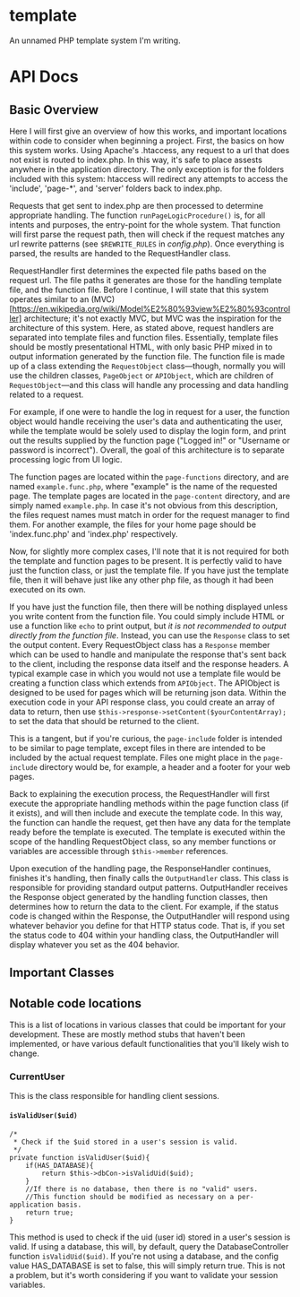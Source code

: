 template
========

An unnamed PHP template system I'm writing. 


# API Docs
## Basic Overview

Here I will first give an overview of how this works, and important locations within code to consider when beginning a project. First, the basics on how this system works. Using Apache's .htaccess, any request to a url that does not exist is routed to index.php. In this way, it's safe to place assests anywhere in the application directory. The only exception is for the folders included with this system: htaccess will redirect any attempts to access the 'include', 'page-*', and 'server' folders back to index.php. 

Requests that get sent to index.php are then processed to determine appropriate handling. The function `runPageLogicProcedure()` is, for all intents and purposes, the entry-point for the whole system. That function will first parse the request path, then will check if the request matches any url rewrite patterns (see `$REWRITE_RULES` in _config.php_). Once everything is parsed, the results are handed to the RequestHandler class. 

RequestHandler first determines the expected file paths based on the request url. The file paths it generates are those for the handling template file, and the function file. Before I continue, I will state that this system operates similar to an (MVC)[https://en.wikipedia.org/wiki/Model%E2%80%93view%E2%80%93controller] architecture; it's not exactly MVC, but MVC was the inspiration for the architecture of this system. Here, as stated above, request handlers are separated into template files and function files. Essentially, template files should be mostly presentational HTML, with only basic PHP mixed in to output information generated by the function file. The function file is made up of a class extending the `RequestObject` class—though, normally you will use the children classes, `PageObject` or `APIObject`, which are children of `RequestObject`—and this class will handle any processing and data handling related to a request. 

For example, if one were to handle the log in request for a user, the function object would handle receiving the user's data and authenticating the user, while the template would be solely used to display the login form, and print out the results supplied by the function page ("Logged in!" or "Username or password is incorrect"). Overall, the goal of this architecture is to separate processing logic from UI logic. 

The function pages are located within the `page-functions` directory, and are named `example.func.php`, where "example" is the name of the requested page. The template pages are located in the `page-content` directory, and are simply named `example.php`. In case it's not obvious from this description, the files request names must match in order for the request manager to find them. For another example, the files for your home page should be 'index.func.php' and 'index.php' respectively. 

Now, for slightly more complex cases, I'll note that it is not required for both the template and function pages to be present. It is perfectly valid to have just the function class, or just the template file. If you have just the template file, then it will behave just like any other php file, as though it had been executed on its own. 

If you have just the function file, then there will be nothing displayed unless you write content from the function file. You could simply include HTML or use a function like `echo` to print output, but *it is not recommended to output directly from the function file*. Instead, you can use the `Response` class to set the output content. Every RequestObject class has a `Response` member which can be used to handle and manipulate the response that's sent back to the client, including the response data itself and the response headers. A typical example case in which you would not use a template file would be creating a function class which extends from `APIObject`. The APIObject is designed to be used for pages which will be returning json data. Within the execution code in your API response class, you could create an array of data to return, then use `$this->response->setContent($yourContentArray);` to set the data that should be returned to the client. 

This is a tangent, but if you're curious, the `page-include` folder is intended to be similar to page template, except files in there are intended to be included by the actual request template. Files one might place in the `page-include` directory would be, for example, a header and a footer for your web pages. 

Back to explaining the execution process, the RequestHandler will first execute the appropriate handling methods within the page function class (if it exists), and will then include and execute the template code. In this way, the function can handle the request, get then have any data for the template ready before the template is executed. The template is executed within the scope of the handling RequestObject class, so any member functions or variables are accessible through `$this->member` references. 

Upon execution of the handling page, the ResponseHandler continues, finishes it's handling, then finally calls the `OutputHandler` class. This class is responsible for providing standard output patterns. OutputHandler receives the Response object generated by the handling function classes, then determines how to return the data to the client. For example, if the status code is changed within the Response, the OutputHandler will respond using whatever behavior you define for that HTTP status code. That is, if you set the status code to 404 within your handling class, the OutputHandler will display whatever you set as the 404 behavior. 

## Important Classes

## Notable code locations

This is a list of locations in various classes that could be important for your development. These are mostly method stubs that haven't been implemented, or have various default functionalities that you'll likely wish to change. 

### CurrentUser
This is the class responsible for handling client sessions. 

#### `isValidUser($uid)`

    /*
     * Check if the $uid stored in a user's session is valid.
     */
	private function isValidUser($uid){
		if(HAS_DATABASE){
			return $this->dbCon->isValidUid($uid);
		}
		//If there is no database, then there is no "valid" users.
		//This function should be modified as necessary on a per-application basis. 
		return true;
	}

This method is used to check if the uid (user id) stored in a user's session is valid. If using a database, this will, by default, query the DatabaseController function `isValidUid($uid)`. If you're not using a database, and the config value HAS_DATABASE is set to false, this will simply return true. This is not a problem, but it's worth considering if you want to validate your session variables. 
